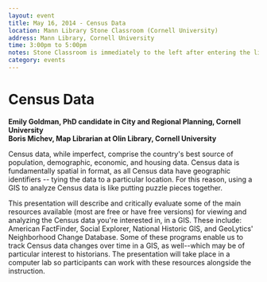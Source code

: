 ```yaml
---
layout: event
title: May 16, 2014 - Census Data
location: Mann Library Stone Classroom (Cornell University)
address: Mann Library, Cornell University
time: 3:00pm to 5:00pm
notes: Stone Classroom is immediately to the left after entering the library proper.
category: events
---
```


# Census Data

**Emily Goldman, PhD candidate in City and Regional Planning, Cornell University**  
**Boris Michev, Map Librarian at Olin Library, Cornell University**

Census data, while imperfect, comprise the country's best source of population, demographic, economic, and housing data. Census data is fundamentally spatial in format, as all Census data have geographic identifiers -- tying the data to a particular location. For this reason, using a GIS to analyze Census data is like putting puzzle pieces together.

This presentation will describe and critically evaluate some of the main resources available (most are free or have free versions) for viewing and analyzing the Census data you're interested in, in a GIS. These include: American FactFinder, Social Explorer, National Historic GIS, and GeoLytics' Neighborhood Change Database. Some of these programs enable us to track Census data changes over time in a GIS, as well--which may be of particular interest to historians. The presentation will take place in a computer lab so participants can work with these resources alongside the instruction.


